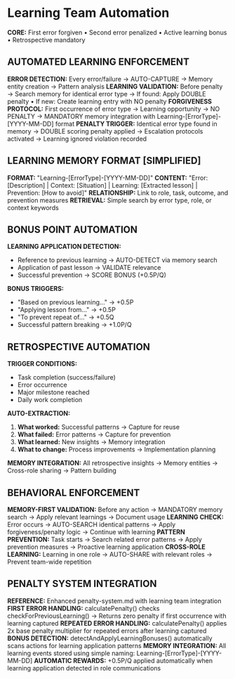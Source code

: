 # Learning Team Automation

**CORE:** First error forgiven • Second error penalized • Active learning bonus • Retrospective mandatory

## AUTOMATED LEARNING ENFORCEMENT

**ERROR DETECTION:** Every error/failure → AUTO-CAPTURE → Memory entity creation → Pattern analysis
**LEARNING VALIDATION:** Before penalty → Search memory for identical error type → If found: Apply DOUBLE penalty • If new: Create learning entry with NO penalty
**FORGIVENESS PROTOCOL:** First occurrence of error type → Learning opportunity → NO PENALTY → MANDATORY memory integration with Learning-[ErrorType]-[YYYY-MM-DD] format
**PENALTY TRIGGER:** Identical error type found in memory → DOUBLE scoring penalty applied → Escalation protocols activated → Learning ignored violation recorded

## LEARNING MEMORY FORMAT [SIMPLIFIED]

**FORMAT:** "Learning-[ErrorType]-[YYYY-MM-DD]" 
**CONTENT:** "Error: [Description] | Context: [Situation] | Learning: [Extracted lesson] | Prevention: [How to avoid]"
**RELATIONSHIP:** Link to role, task, outcome, and prevention measures
**RETRIEVAL:** Simple search by error type, role, or context keywords

## BONUS POINT AUTOMATION

**LEARNING APPLICATION DETECTION:** 
- Reference to previous learning → AUTO-DETECT via memory search
- Application of past lesson → VALIDATE relevance  
- Successful prevention → SCORE BONUS (+0.5P/Q)

**BONUS TRIGGERS:**
- "Based on previous learning..." → +0.5P
- "Applying lesson from..." → +0.5P
- "To prevent repeat of..." → +0.5Q
- Successful pattern breaking → +1.0P/Q

## RETROSPECTIVE AUTOMATION

**TRIGGER CONDITIONS:**
- Task completion (success/failure)
- Error occurrence  
- Major milestone reached
- Daily work completion

**AUTO-EXTRACTION:**
1. **What worked:** Successful patterns → Capture for reuse
2. **What failed:** Error patterns → Capture for prevention  
3. **What learned:** New insights → Memory integration
4. **What to change:** Process improvements → Implementation planning

**MEMORY INTEGRATION:** All retrospective insights → Memory entities → Cross-role sharing → Pattern building

## BEHAVIORAL ENFORCEMENT

**MEMORY-FIRST VALIDATION:** Before any action → MANDATORY memory search → Apply relevant learnings → Document usage
**LEARNING CHECK:** Error occurs → AUTO-SEARCH identical patterns → Apply forgiveness/penalty logic → Continue with learning
**PATTERN PREVENTION:** Task starts → Search related error patterns → Apply prevention measures → Proactive learning application
**CROSS-ROLE LEARNING:** Learning in one role → AUTO-SHARE with relevant roles → Prevent team-wide repetition

## PENALTY SYSTEM INTEGRATION

**REFERENCE:** Enhanced penalty-system.md with learning team integration
**FIRST ERROR HANDLING:** calculatePenalty() checks checkForPreviousLearning() → Returns zero penalty if first occurrence with learning captured
**REPEATED ERROR HANDLING:** calculatePenalty() applies 2x base penalty multiplier for repeated errors after learning captured
**BONUS DETECTION:** detectAndApplyLearningBonuses() automatically scans actions for learning application patterns
**MEMORY INTEGRATION:** All learning events stored using simple naming: Learning-[ErrorType]-[YYYY-MM-DD]
**AUTOMATIC REWARDS:** +0.5P/Q applied automatically when learning application detected in role communications